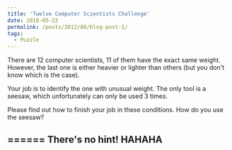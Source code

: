 ```yaml
---
title: 'Twelve Computer Scientists Challenge'
date: 2018-05-22
permalink: /posts/2012/08/blog-post-1/
tags:
  - Puzzle
---
```


There are 12 computer scientists, 11 of them have the exact same weight. However, the last one is either heavier or lighter than others (but you don't know which is the case). 

Your job is to identify the one with unusual weight. The only tool is a seesaw, which unfortunately can only be used 3 times. 

Please find out how to finish your job in these conditions. How do you use the seesaw?

======
There's no hint! HAHAHA
------